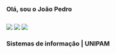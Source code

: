 ### Olá, sou o João Pedro
## 
[![](https://img.shields.io/badge/TypeScript-007ACC?style=for-the-badge&logo=typescript&logoColor=white)]()
[![](https://img.shields.io/badge/React_Native-20232A?style=for-the-badge&logo=react&logoColor=61DAFB)]()
[![](https://img.shields.io/badge/Jest-C21325?style=for-the-badge&logo=jest&logoColor=white)]()
### Sistemas de informação | UNIPAM
